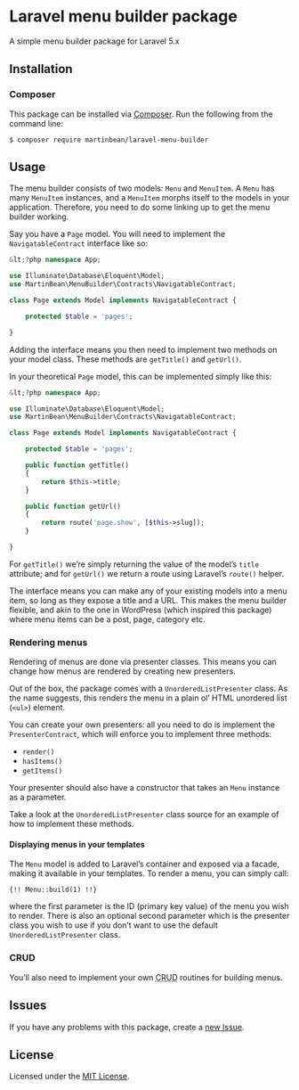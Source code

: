 # Laravel menu builder package

A simple menu builder package for Laravel 5.x

## Installation

### Composer

This package can be installed via [Composer](https://getcomposer.org/).
Run the following from the command line:

    $ composer require martinbean/laravel-menu-builder

## Usage

The menu builder consists of two models: `Menu` and `MenuItem`.
A `Menu` has many `MenuItem` instances, and a `MenuItem` morphs itself to the models in your application.
Therefore, you need to do some linking up to get the menu builder working.

Say you have a `Page` model. You will need to implement the `NavigatableContract` interface like so:

```php
&lt;?php namespace App;

use Illuminate\Database\Eloquent\Model;
use MartinBean\MenuBuilder\Contracts\NavigatableContract;

class Page extends Model implements NavigatableContract {

	protected $table = 'pages';

}
```

Adding the interface means you then need to implement two methods on your model class.
These methods are `getTitle()` and `getUrl()`.

In your theoretical `Page` model, this can be implemented simply like this:

```php
&lt;?php namespace App;

use Illuminate\Database\Eloquent\Model;
use MartinBean\MenuBuilder\Contracts\NavigatableContract;

class Page extends Model implements NavigatableContract {

	protected $table = 'pages';

	public function getTitle()
	{
		return $this->title;
	}

	public function getUrl()
	{
		return route('page.show', [$this->slug]);
	}

}
```

For `getTitle()` we’re simply returning the value of the model’s `title` attribute;
and for `getUrl()` we return a route using Laravel’s `route()` helper.

The interface means you can make any of your existing models into a menu item,
so long as they expose a title and a URL.
This makes the menu builder flexible, and akin to the one in WordPress
(which inspired this package) where menu items can be a post, page, category etc.

### Rendering menus

Rendering of menus are done via presenter classes.
This means you can change how menus are rendered by creating new presenters.

Out of the box, the package comes with a `UnorderedListPresenter` class.
As the name suggests, this renders the menu in a plain ol’ HTML unordered list (`<ul>`) element.

You can create your own presenters: all you need to do is implement the `PresenterContract`,
which will enforce you to implement three methods:

* `render()`
* `hasItems()`
* `getItems()`

Your presenter should also have a constructor that takes an `Menu` instance as a parameter.

Take a look at the `UnorderedListPresenter` class source for an example of how to implement these methods.

#### Displaying menus in your templates

The `Menu` model is added to Laravel’s container and exposed via a facade, making it available in your templates.
To render a menu, you can simply call:

	{!! Menu::build(1) !!}

where the first parameter is the ID (primary key value) of the menu you wish to render.
There is also an optional second parameter which is the presenter class you wish to use if you don’t want to use the default `UnorderedListPresenter` class.

### CRUD

You’ll also need to implement your own <abbr title="Create, Read, Update, Delete">CRUD</abbr> routines for building menus.

## Issues

If you have any problems with this package, create a [new Issue](https://github.com/martinbean/laravel-menu-builder/issues/new).

## License

Licensed under the [MIT License](LICENSE.md).
